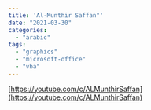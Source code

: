 ```yaml
---
title: 'Al-Munthir Saffan"'
date: "2021-03-30"
categories:
  - "arabic"
tags:
  - "graphics"
  - "microsoft-office"
  - "vba"
---
```


[https://youtube.com/c/ALMunthirSaffan](https://youtube.com/c/ALMunthirSaffan)
